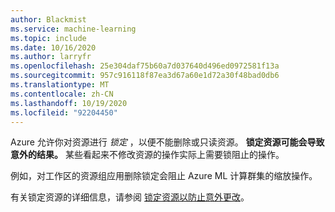 ```yaml
---
author: Blackmist
ms.service: machine-learning
ms.topic: include
ms.date: 10/16/2020
ms.author: larryfr
ms.openlocfilehash: 25e304daf75b60a7d037640d496ed0972581f13a
ms.sourcegitcommit: 957c916118f87ea3d67a60e1d72a30f48bad0db6
ms.translationtype: MT
ms.contentlocale: zh-CN
ms.lasthandoff: 10/19/2020
ms.locfileid: "92204450"
---
```

Azure 允许你对资源进行 _锁定_ ，以便不能删除或只读资源。 __锁定资源可能会导致意外的结果。__ 某些看起来不修改资源的操作实际上需要锁阻止的操作。 

例如，对工作区的资源组应用删除锁定会阻止 Azure ML 计算群集的缩放操作。

有关锁定资源的详细信息，请参阅 [锁定资源以防止意外更改](../articles/azure-resource-manager/management/lock-resources.md)。